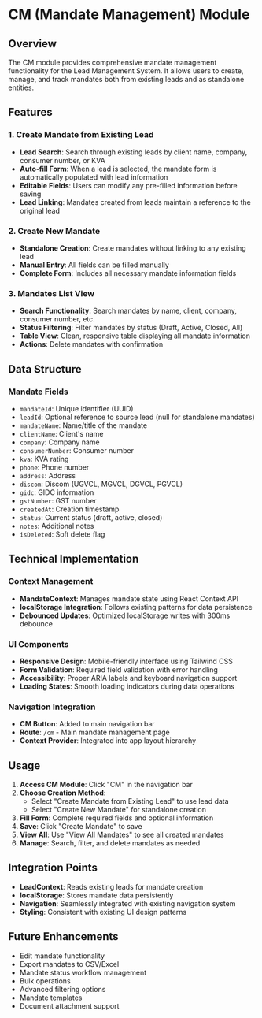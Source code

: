 # CM (Mandate Management) Module

## Overview
The CM module provides comprehensive mandate management functionality for the Lead Management System. It allows users to create, manage, and track mandates both from existing leads and as standalone entities.

## Features

### 1. Create Mandate from Existing Lead
- **Lead Search**: Search through existing leads by client name, company, consumer number, or KVA
- **Auto-fill Form**: When a lead is selected, the mandate form is automatically populated with lead information
- **Editable Fields**: Users can modify any pre-filled information before saving
- **Lead Linking**: Mandates created from leads maintain a reference to the original lead

### 2. Create New Mandate
- **Standalone Creation**: Create mandates without linking to any existing lead
- **Manual Entry**: All fields can be filled manually
- **Complete Form**: Includes all necessary mandate information fields

### 3. Mandates List View
- **Search Functionality**: Search mandates by name, client, company, consumer number, etc.
- **Status Filtering**: Filter mandates by status (Draft, Active, Closed, All)
- **Table View**: Clean, responsive table displaying all mandate information
- **Actions**: Delete mandates with confirmation

## Data Structure

### Mandate Fields
- `mandateId`: Unique identifier (UUID)
- `leadId`: Optional reference to source lead (null for standalone mandates)
- `mandateName`: Name/title of the mandate
- `clientName`: Client's name
- `company`: Company name
- `consumerNumber`: Consumer number
- `kva`: KVA rating
- `phone`: Phone number
- `address`: Address
- `discom`: Discom (UGVCL, MGVCL, DGVCL, PGVCL)
- `gidc`: GIDC information
- `gstNumber`: GST number
- `createdAt`: Creation timestamp
- `status`: Current status (draft, active, closed)
- `notes`: Additional notes
- `isDeleted`: Soft delete flag

## Technical Implementation

### Context Management
- **MandateContext**: Manages mandate state using React Context API
- **localStorage Integration**: Follows existing patterns for data persistence
- **Debounced Updates**: Optimized localStorage writes with 300ms debounce

### UI Components
- **Responsive Design**: Mobile-friendly interface using Tailwind CSS
- **Form Validation**: Required field validation with error handling
- **Accessibility**: Proper ARIA labels and keyboard navigation support
- **Loading States**: Smooth loading indicators during data operations

### Navigation Integration
- **CM Button**: Added to main navigation bar
- **Route**: `/cm` - Main mandate management page
- **Context Provider**: Integrated into app layout hierarchy

## Usage

1. **Access CM Module**: Click "CM" in the navigation bar
2. **Choose Creation Method**:
   - Select "Create Mandate from Existing Lead" to use lead data
   - Select "Create New Mandate" for standalone creation
3. **Fill Form**: Complete required fields and optional information
4. **Save**: Click "Create Mandate" to save
5. **View All**: Use "View All Mandates" to see all created mandates
6. **Manage**: Search, filter, and delete mandates as needed

## Integration Points

- **LeadContext**: Reads existing leads for mandate creation
- **localStorage**: Stores mandate data persistently
- **Navigation**: Seamlessly integrated with existing navigation system
- **Styling**: Consistent with existing UI design patterns

## Future Enhancements

- Edit mandate functionality
- Export mandates to CSV/Excel
- Mandate status workflow management
- Bulk operations
- Advanced filtering options
- Mandate templates
- Document attachment support

